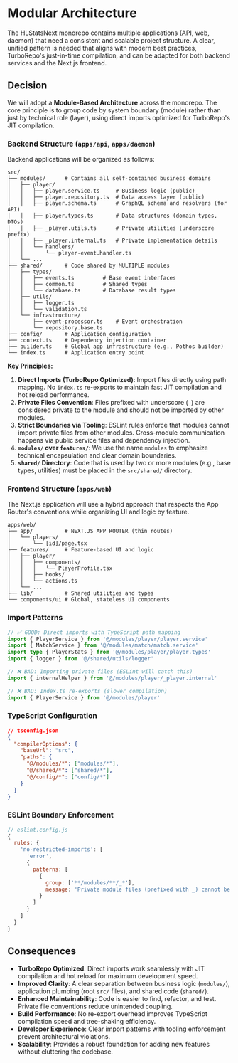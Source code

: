 # Modular Architecture

The HLStatsNext monorepo contains multiple applications (API, web, daemon) that need a consistent and scalable project structure. A clear, unified pattern is needed that aligns with modern best practices, TurboRepo's just-in-time compilation, and can be adapted for both backend services and the Next.js frontend.

## Decision

We will adopt a **Module-Based Architecture** across the monorepo. The core principle is to group code by system boundary (module) rather than just by technical role (layer), using direct imports optimized for TurboRepo's JIT compilation.

### Backend Structure (`apps/api`, `apps/daemon`)

Backend applications will be organized as follows:

```
src/
├── modules/      # Contains all self-contained business domains
│   ├── player/
│   │   ├── player.service.ts     # Business logic (public)
│   │   ├── player.repository.ts  # Data access layer (public)
│   │   ├── player.schema.ts      # GraphQL schema and resolvers (for API)
│   │   ├── player.types.ts       # Data structures (domain types, DTOs)
│   │   ├── _player.utils.ts      # Private utilities (underscore prefix)
│   │   ├── _player.internal.ts   # Private implementation details
│   │   └── handlers/
│   │       └── player-event.handler.ts
│   └── ...
├── shared/       # Code shared by MULTIPLE modules
│   ├── types/
│   │   ├── events.ts         # Base event interfaces
│   │   ├── common.ts         # Shared types
│   │   └── database.ts       # Database result types
│   ├── utils/
│   │   ├── logger.ts
│   │   └── validation.ts
│   └── infrastructure/
│       ├── event-processor.ts    # Event orchestration
│       └── repository.base.ts
├── config/       # Application configuration
├── context.ts    # Dependency injection container
├── builder.ts    # Global app infrastructure (e.g., Pothos builder)
└── index.ts      # Application entry point
```

**Key Principles:**

1.  **Direct Imports (TurboRepo Optimized)**: Import files directly using path mapping. No `index.ts` re-exports to maintain fast JIT compilation and hot reload performance.
2.  **Private Files Convention**: Files prefixed with underscore (`_`) are considered private to the module and should not be imported by other modules.
3.  **Strict Boundaries via Tooling**: ESLint rules enforce that modules cannot import private files from other modules. Cross-module communication happens via public service files and dependency injection.
4.  **`modules/` over `features/`**: We use the name `modules` to emphasize technical encapsulation and clear domain boundaries.
5.  **`shared/` Directory**: Code that is used by two or more modules (e.g., base types, utilities) must be placed in the `src/shared/` directory.

### Frontend Structure (`apps/web`)

The Next.js application will use a hybrid approach that respects the App Router's conventions while organizing UI and logic by feature.

```
apps/web/
├── app/          # NEXT.JS APP ROUTER (thin routes)
│   └── players/
│       └── [id]/page.tsx
├── features/     # Feature-based UI and logic
│   ├── player/
│   │   ├── components/
│   │   │   └── PlayerProfile.tsx
│   │   ├── hooks/
│   │   └── actions.ts
│   └── ...
├── lib/          # Shared utilities and types
└── components/ui # Global, stateless UI components
```

### Import Patterns

```typescript
// ✅ GOOD: Direct imports with TypeScript path mapping
import { PlayerService } from '@/modules/player/player.service'
import { MatchService } from '@/modules/match/match.service'
import type { PlayerStats } from '@/modules/player/player.types'
import { logger } from '@/shared/utils/logger'

// ❌ BAD: Importing private files (ESLint will catch this)
import { internalHelper } from '@/modules/player/_player.internal'

// ❌ BAD: Index.ts re-exports (slower compilation)
import { PlayerService } from '@/modules/player'
```

### TypeScript Configuration

```json
// tsconfig.json
{
  "compilerOptions": {
    "baseUrl": "src",
    "paths": {
      "@/modules/*": ["modules/*"],
      "@/shared/*": ["shared/*"],
      "@/config/*": ["config/*"]
    }
  }
}
```

### ESLint Boundary Enforcement

```javascript
// eslint.config.js
{
  rules: {
    'no-restricted-imports': [
      'error',
      {
        patterns: [
          {
            group: ['**/modules/**/_*'],
            message: 'Private module files (prefixed with _) cannot be imported across module boundaries'
          }
        ]
      }
    ]
  }
}
```

## Consequences

- **TurboRepo Optimized**: Direct imports work seamlessly with JIT compilation and hot reload for maximum development speed.
- **Improved Clarity**: A clear separation between business logic (`modules/`), application plumbing (root `src/` files), and shared code (`shared/`).
- **Enhanced Maintainability**: Code is easier to find, refactor, and test. Private file conventions reduce unintended coupling.
- **Build Performance**: No re-export overhead improves TypeScript compilation speed and tree-shaking efficiency.
- **Developer Experience**: Clear import patterns with tooling enforcement prevent architectural violations.
- **Scalability**: Provides a robust foundation for adding new features without cluttering the codebase.
